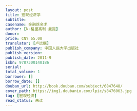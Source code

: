 ```yaml
---
layout: post
title: 宏观经济学
subtitle: 
casename: 金融炼金术
author: [N·格里高利·曼昆]
donor: 
price: CNY 65.00
translator: [卢远瞩]
publish_company: 中国人民大学出版社
publish_version: 
publish_date: 2011-9
isbn: 9787300140186
serial: 
total_volume: 1
borrower: []
borrow_date: []
douban_url: http://book.douban.com/subject/6847648/
cover_path: https://img1.doubanio.com/lpic/s8476063.jpg
tag: [宏观经济]
read_status: 未读
---
```

